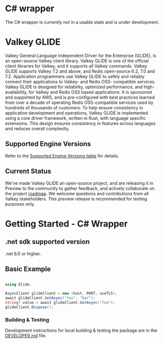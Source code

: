 # C# wrapper

The C# wrapper is currently not in a usable state and is under development.

# Valkey GLIDE

Valkey General Language Independent Driver for the Enterprise (GLIDE), is an open-source Valkey client library. Valkey GLIDE is one of the official client libraries for Valkey, and it supports all Valkey commands. Valkey GLIDE supports Valkey 7.2 and above, and Redis open-source 6.2, 7.0 and 7.2. Application programmers use Valkey GLIDE to safely and reliably connect their applications to Valkey- and Redis OSS- compatible services. Valkey GLIDE is designed for reliability, optimized performance, and high-availability, for Valkey and Redis OSS based applications. It is sponsored and supported by AWS, and is pre-configured with best practices learned from over a decade of operating Redis OSS-compatible services used by hundreds of thousands of customers. To help ensure consistency in application development and operations, Valkey GLIDE is implemented using a core driver framework, written in Rust, with language specific extensions. This design ensures consistency in features across languages and reduces overall complexity.

## Supported Engine Versions

Refer to the [Supported Engine Versions table](https://github.com/valkey-io/valkey-glide/blob/main/README.md#supported-engine-versions) for details.

## Current Status

We've made Valkey GLIDE an open-source project, and are releasing it in Preview to the community to gather feedback, and actively collaborate on the project [roadmap](https://github.com/orgs/valkey-io/projects/11). We welcome questions and contributions from all Valkey stakeholders.
This preview release is recommended for testing purposes only.

# Getting Started - C# Wrapper

## .net sdk supported version

.net 6.0 or higher.

## Basic Example

```csharp

using Glide;

AsyncClient glideClient = new (host, PORT, useTLS);
await glideClient.SetAsync("foo", "bar");
string? value = await glideClient.GetAsync("foo");
glideClient.Dispose();
```

### Building & Testing

Development instructions for local building & testing the package are in the [DEVELOPER.md](DEVELOPER.md#build-from-source) file.
